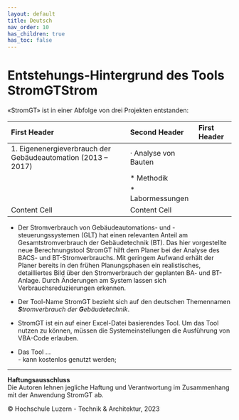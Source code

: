 ```yaml
---
layout: default
title: Deutsch
nav_order: 10
has_children: true
has_toc: false
---
```


# Entstehungs-Hintergrund des Tools StromGTStrom
«StromGT» ist in einer Abfolge von drei Projekten entstanden:

| First Header  | Second Header | First Header  |
| :---          | :---          | :---          |
| 1.     Eigenenergieverbrauch der Gebäudeautomation (2013 – 2017) | ·      Analyse von Bauten
|                                                                  |*  Methodik
|                                                                  |* Labormessungen  |
| Content Cell  | Content Cell  |

- Der Stromverbrauch von Gebäudeautomations- und -steuerungssystemen (GLT) hat einen relevanten Anteil am Gesamtstromverbrauch der Gebäudetechnik (BT). Das hier vorgestellte neue Berechnungstool StromGT hilft dem Planer bei der Analyse des BACS- und BT-Stromverbrauchs. Mit geringem Aufwand erhält der Planer bereits in den frühen Planungsphasen ein realistisches, detailliertes Bild über den Stromverbrauch der geplanten BA- und BT-Anlage. Durch Änderungen am System lassen sich Verbrauchsreduzierungen erkennen.

- Der Tool-Name StromGT bezieht sich auf den deutschen Themennamen _**S**tromverbrauch der **G**ebäude**t**echnik_.

- StromGT ist ein auf einer Excel-Datei basierendes Tool. Um das Tool nutzen zu können, müssen die Systemeinstellungen die Ausführung von VBA-Code erlauben.

- Das Tool ...<br>
      - kann kostenlos genutzt werden;<br>



<hr>

**Haftungsausschluss**<br>
Die Autoren lehnen jegliche Haftung und Verantwortung im Zusammenhang mit der Anwendung StromGT ab.

© Hochschule Luzern - Technik & Architektur, 2023
